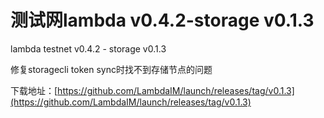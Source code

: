 # 测试网lambda v0.4.2-storage v0.1.3

lambda testnet v0.4.2 - storage v0.1.3

修复storagecli token sync时找不到存储节点的问题

下载地址：[https://github.com/LambdaIM/launch/releases/tag/v0.1.3](https://github.com/LambdaIM/launch/releases/tag/v0.1.3)
